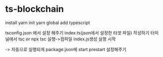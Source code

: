 # ts-blockchain

install
yarn init
yarn global add typescript

tsconfig.json 에서 설정 해주기
index.ts(json에서 설정한 타겟 파일) 작성하기 
터미널에서 tsc or npx tsc 실행->컴파일
index.js생성 실행 시작

-> 자동으로 실행되게 package.json에 start prestart 설정해주기 